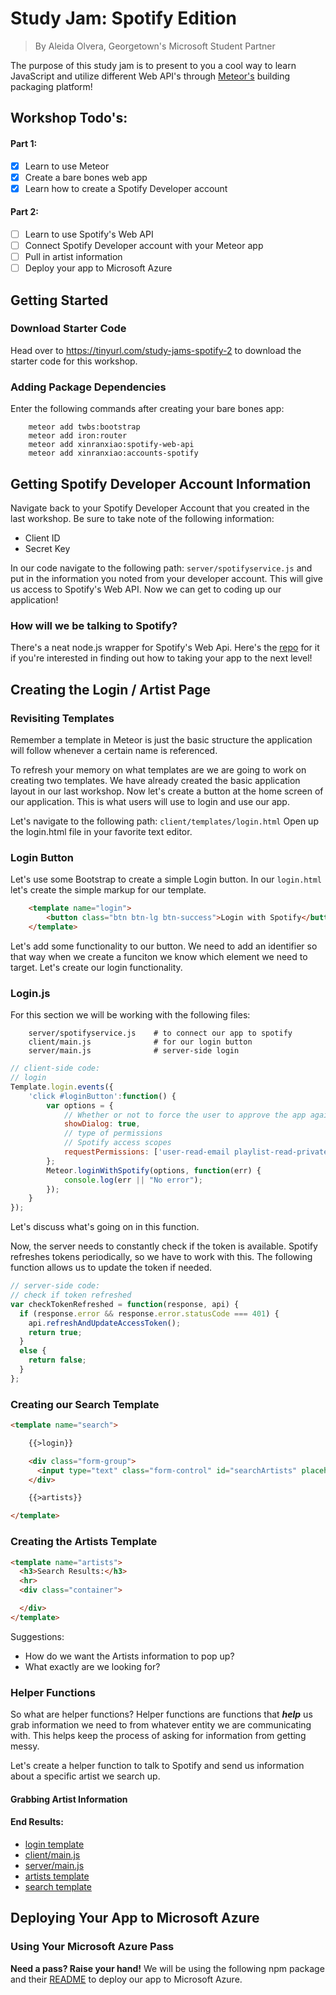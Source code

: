 # Study Jam: Spotify Edition
> By Aleida Olvera, Georgetown's Microsoft Student Partner

The purpose of this study jam is to present to you a cool way to learn JavaScript and utilize different Web API's through [Meteor's](https://www.meteor.com/ "Meteor: An open source platform for web, mobile, and desktop.") building packaging platform!

## Workshop Todo's:
#### Part 1:
- [x] Learn to use Meteor
- [x] Create a bare bones web app
- [x] Learn how to create a Spotify Developer account

#### Part 2:
- [ ] Learn to use Spotify's Web API
- [ ] Connect Spotify Developer account with your Meteor app
- [ ] Pull in artist information
- [ ] Deploy your app to Microsoft Azure

## Getting Started
### Download Starter Code
Head over to https://tinyurl.com/study-jams-spotify-2 to download the starter code for this workshop.

### Adding Package Dependencies
Enter the following commands after creating your bare bones app:

        meteor add twbs:bootstrap
        meteor add iron:router
        meteor add xinranxiao:spotify-web-api
        meteor add xinranxiao:accounts-spotify


## Getting Spotify Developer Account Information
Navigate back to your Spotify Developer Account that you created in the last workshop. Be sure to take note of the following information:
- Client ID
- Secret Key

In our code navigate to the following path:
`server/spotifyservice.js` and put in the information you noted from your developer account. This will give us access to Spotify's Web API. Now we can get to coding up our application!

### How will we be talking to Spotify?
There's a neat node.js wrapper for Spotify's Web Api. Here's the [repo](https://github.com/thelinmichael/spotify-web-api-node) for it if you're interested in finding out how to taking your app to the next level!

## Creating the Login / Artist Page
### Revisiting Templates
Remember a template in Meteor is just the basic structure the application will follow whenever a certain name is referenced.

To refresh your memory on what templates are we are going to work on creating two templates. We have already created the basic application layout in our last workshop. Now let's create a button at the home screen of our application. This is what users will use to login and use our app.

Let's navigate to the following path: `client/templates/login.html`
Open up the login.html file in your favorite text editor.

### Login Button
Let's use some Bootstrap to create a simple Login button. In our `login.html` let's create the simple markup for our template.

```HTML
    <template name="login">
        <button class="btn btn-lg btn-success">Login with Spotify</button>
    </template>
```

Let's add some functionality to our button. We need to add an identifier so that way when we create a funciton we know which element we need to target. Let's create our login functionality.

### Login.js
For this section we will be working with the following files:

        server/spotifyservice.js    # to connect our app to spotify
        client/main.js              # for our login button
        server/main.js              # server-side login

```js
// client-side code:
// login
Template.login.events({
    'click #loginButton':function() {
        var options = {
            // Whether or not to force the user to approve the app again if they’ve already done so.
            showDialog: true,
            // type of permissions
            // Spotify access scopes
            requestPermissions: ['user-read-email playlist-read-private playlist-modify-public playlist-modify-private playlist-read-collaborative']
        };
        Meteor.loginWithSpotify(options, function(err) {
            console.log(err || "No error");
        });
    }
});
```
Let's discuss what's going on in this function.

Now, the server needs to constantly check if the token is available. Spotify refreshes tokens periodically, so we have to work with this. The following function allows us to update the token if needed.

```js
// server-side code:
// check if token refreshed
var checkTokenRefreshed = function(response, api) {
  if (response.error && response.error.statusCode === 401) {
    api.refreshAndUpdateAccessToken();
    return true;
  }
  else {
    return false;
  }
};
```
### Creating our Search Template

```HTML
<template name="search">

    {{>login}}

    <div class="form-group">
      <input type="text" class="form-control" id="searchArtists" placeholder="Search for Artists">
    </div>

    {{>artists}}

</template>
```

### Creating the Artists Template
```HTML
<template name="artists">
  <h3>Search Results:</h3>
  <hr>
  <div class="container">

  </div>
</template>
```

Suggestions:
- How do we want the Artists information to pop up?
- What exactly are we looking for?

### Helper Functions
So what are helper functions? Helper functions are functions that _**help**_ us grab information we need to from whatever entity we are communicating with. This helps keep the process of asking for information from getting messy.

Let's create a helper function to talk to Spotify and send us information about a specific artist we search up.

#### Grabbing Artist Information


#### End Results:
- [login template](final/client/templates/login.html)
- [client/main.js](final/client/main.js)
- [server/main.js](final/server/main.js)
- [artists template](final/client/templates/artists.html)
- [search template](final/client/templates/search.html)

## Deploying Your App to Microsoft Azure
### Using Your Microsoft Azure Pass
**Need a pass? Raise your hand!**
We will be using the following npm package and their [README](https://github.com/christopheranderson/azure-demeteorizer) to deploy our app to Microsoft Azure.
